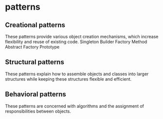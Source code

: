 # patterns
## Creational patterns
These patterns provide various object creation mechanisms, which increase flexibility and reuse of existing code.
Singleton
Builder
Factory Method
Abstract Factory
Prototype
## Structural patterns
These patterns explain how to assemble objects and classes into larger structures while keeping these structures flexible and efficient.
## Behavioral patterns
These patterns are concerned with algorithms and the assignment of responsibilities between objects.
